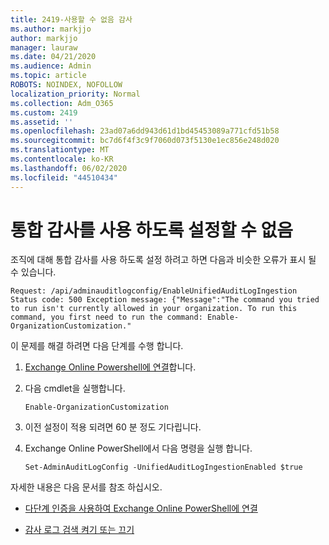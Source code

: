 ```yaml
---
title: 2419-사용할 수 없음 감사
ms.author: markjjo
author: markjjo
manager: lauraw
ms.date: 04/21/2020
ms.audience: Admin
ms.topic: article
ROBOTS: NOINDEX, NOFOLLOW
localization_priority: Normal
ms.collection: Adm_O365
ms.custom: 2419
ms.assetid: ''
ms.openlocfilehash: 23ad07a6dd943d61d1bd45453089a771cfd51b58
ms.sourcegitcommit: bc7d6f4f3c9f7060d073f5130e1ec856e248d020
ms.translationtype: MT
ms.contentlocale: ko-KR
ms.lasthandoff: 06/02/2020
ms.locfileid: "44510434"
---
```

# <a name="unable-to-enable-unified-auditing"></a>통합 감사를 사용 하도록 설정할 수 없음

조직에 대해 통합 감사를 사용 하도록 설정 하려고 하면 다음과 비슷한 오류가 표시 될 수 있습니다.

```
Request: /api/adminauditlogconfig/EnableUnifiedAuditLogIngestion Status code: 500 Exception message: {"Message":"The command you tried to run isn't currently allowed in your organization. To run this command, you first need to run the command: Enable-OrganizationCustomization."
```

이 문제를 해결 하려면 다음 단계를 수행 합니다.

1. [Exchange Online Powershell에 연결](https://docs.microsoft.com/powershell/exchange/exchange-online/connect-to-exchange-online-powershell/connect-to-exchange-online-powershell)합니다.

2. 다음 cmdlet을 실행합니다.

   ```
   Enable-OrganizationCustomization
   ```

3. 이전 설정이 적용 되려면 60 분 정도 기다립니다.

4. Exchange Online PowerShell에서 다음 명령을 실행 합니다.

   ```
   Set-AdminAuditLogConfig -UnifiedAuditLogIngestionEnabled $true
   ```

자세한 내용은 다음 문서를 참조 하십시오.

- [다단계 인증을 사용하여 Exchange Online PowerShell에 연결](https://docs.microsoft.com/powershell/exchange/exchange-online/connect-to-exchange-online-powershell/mfa-connect-to-exchange-online-powershell)

-  [감사 로그 검색 켜기 또는 끄기](https://docs.microsoft.com/microsoft-365/compliance/turn-audit-log-search-on-or-off)

